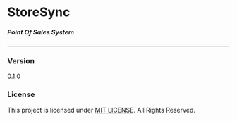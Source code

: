 # StoreSync
##### Point Of Sales System

---
### Version
0.1.0

### License
This project is licensed under [MIT LICENSE](License.txt). All Rights Reserved.
